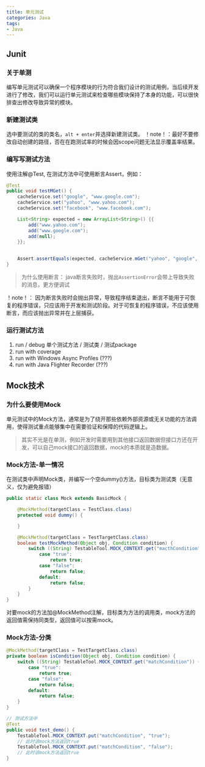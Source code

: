 ```yaml
---
title: 单元测试
categories: Java
tags:
- Java
---
```



## Junit
### 关于单测
编写单元测试可以确保一个程序模块的行为符合我们设计的测试用例，当后续开发进行了修改，我们可以运行单元测试来检查哪些模块保持了本身的功能，可以很快排查出修改导致异常的模块。

### 新建测试类
选中要测试的类的类名，`alt + enter`并选择新建测试类。
！note！：最好不要修改自动创建的路径，否在在跑测试率的时候会因scope问题无法显示覆盖率结果。

### 编写写测试方法

使用注解@Test, 在测试方法中可使用断言Assert，例如：

```java
@Test
public void testMGet() {
    cacheService.set("google", "www.google.com");
    cacheService.set("yahoo", "www.yahoo.com");
    cacheService.set("facebook", "www.facebook.com");

    List<String> expected = new ArrayList<String>() {{
        add("www.yahoo.com");
        add("www.google.com");
        add(null);
    }};

    
    Assert.assertEquals(expected, cacheService.mGet("yahoo", "google", "amazon"));
}
```
> 为什么使用断言： java断言失败时，抛出`AssertionError`会带上导致失败的消息，更方便调试

！note！： 因为断言失败时会抛出异常，导致程序结束退出，断言不能用于可恢复的程序错误，只应该用于开发和测试阶段。对于可恢复的程序错误，不应该使用断言，而应该抛出异常并在上层捕获。

### 运行测试方法
1. run / debug 单个测试方法 / 测试类 / 测试package
2. run with coverage
3. run with Windows Async Profiles (???)
4. run with Java Flighter Recorder (???)


## Mock技术
### 为什么要使用Mock
单元测试中的Mock方法，通常是为了绕开那些依赖外部资源或无关功能的方法调用，使得测试重点能够集中在需要验证和保障的代码逻辑上。

> 其实不光是在单测，例如开发时需要用到其他接口返回数据但接口方还在开发，可以自己mock接口的返回数据，mock的本质就是造数据。

### Mock方法-单一情况
在测试类中声明Mock类，并编写一个空dummy()方法，目标类为测试类（无意义，仅为避免报错）

```java
public static class Mock extends BasicMock {

    @MockMethod(targetClass = TestClass.class)
    protected void dummy() {

    }

    @MockMethod(targetClass = TestTargetClass.class)
    boolean testMockMethod(Object obj, Condition condition) {
        switch ((String) TestableTool.MOCK_CONTEXT.get("macthCondition")) {
            case "true":
                return true;
            case "false":
                return false;
            default:
                return false;
        }
    }
}
```

对要mock的方法加@MockMethod注解，目标类为方法的调用类，mock方法的返回值需保持同类型，返回值可以按需mock。

### Mock方法-分类
```java
@MockMethod(targetClass = TestTargetClass.class)
private boolean isCondition(Object obj, Condition condition) {
    switch ((String) TestableTool.MOCK_CONTEXT.get("matchCondition")) {
        case "true":
            return true;
        case "false":
            return false;
        default:
            return false;
    }
}

// 测试方法中
@Test
public void test_demo() {
    TestableTool.MOCK_CONTEXT.put("matchCondition", "true");
    // 此时该mock方法返回true
    TestableTool.MOCK_CONTEXT.put("matchCondition", "false");
    // 此时该mock方法返回true
}
```
